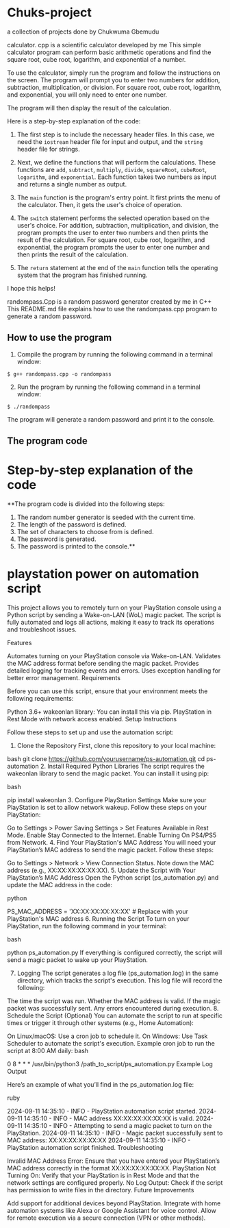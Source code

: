 # Chuks-project
a collection of projects done by Chukwuma Gbemudu

calculator. cpp is a scientific calculator developed by me
This simple calculator program can perform basic arithmetic operations and find the square root, cube root, logarithm, and exponential of a number.

To use the calculator, simply run the program and follow the instructions on the screen. The program will prompt you to enter two numbers for addition, subtraction, multiplication, or division. For square root, cube root, logarithm, and exponential, you will only need to enter one number.

The program will then display the result of the calculation.

Here is a step-by-step explanation of the code:

1. The first step is to include the necessary header files. In this case, we need the `iostream` header file for input and output, and the `string` header file for strings.

2. Next, we define the functions that will perform the calculations. These functions are `add`, `subtract`, `multiply`, `divide`, `squareRoot`, `cubeRoot`, `logarithm`, and `exponential`. Each function takes two numbers as input and returns a single number as output.

3. The `main` function is the program's entry point. It first prints the menu of the calculator. Then, it gets the user's choice of operation.

4. The `switch` statement performs the selected operation based on the user's choice. For addition, subtraction, multiplication, and division, the program prompts the user to enter two numbers and then prints the result of the calculation. For square root, cube root, logarithm, and exponential, the program prompts the user to enter one number and then prints the result of the calculation.

5. The `return` statement at the end of the `main` function tells the operating system that the program has finished running.

I hope this helps!

randompass.Cpp is a random password generator created by me in C++
This README.md file explains how to use the randompass.cpp program to generate a random password.

## How to use the program

1. Compile the program by running the following command in a terminal window:

```
$ g++ randompass.cpp -o randompass
```

2. Run the program by running the following command in a terminal window:

```
$ ./randompass
```

The program will generate a random password and print it to the console.

## The program code
# Step-by-step explanation of the code

**The program code is divided into the following steps:

1. The random number generator is seeded with the current time.
2. The length of the password is defined.
3. The set of characters to choose from is defined.
4. The password is generated.
5. The password is printed to the console.**

# playstation power on automation script

This project allows you to remotely turn on your PlayStation console using a Python script by sending a Wake-on-LAN (WoL) magic packet. The script is fully automated and logs all actions, making it easy to track its operations and troubleshoot issues.

Features

Automates turning on your PlayStation console via Wake-on-LAN.
Validates the MAC address format before sending the magic packet.
Provides detailed logging for tracking events and errors.
Uses exception handling for better error management.
Requirements

Before you can use this script, ensure that your environment meets the following requirements:

Python 3.6+
wakeonlan library: You can install this via pip.
PlayStation in Rest Mode with network access enabled.
Setup Instructions

Follow these steps to set up and use the automation script:

1. Clone the Repository
First, clone this repository to your local machine:

bash
git clone https://github.com/yourusername/ps-automation.git
cd ps-automation
2. Install Required Python Libraries
The script requires the wakeonlan library to send the magic packet. You can install it using pip:

bash

pip install wakeonlan
3. Configure PlayStation Settings
Make sure your PlayStation is set to allow network wakeup. Follow these steps on your PlayStation:

Go to Settings > Power Saving Settings > Set Features Available in Rest Mode.
Enable Stay Connected to the Internet.
Enable Turning On PS4/PS5 from Network.
4. Find Your PlayStation's MAC Address
You will need your PlayStation’s MAC address to send the magic packet. Follow these steps:

Go to Settings > Network > View Connection Status.
Note down the MAC address (e.g., XX:XX:XX:XX:XX:XX).
5. Update the Script with Your PlayStation’s MAC Address
Open the Python script (ps_automation.py) and update the MAC address in the code:

python

PS_MAC_ADDRESS = 'XX:XX:XX:XX:XX:XX'  # Replace with your PlayStation's MAC address
6. Running the Script
To turn on your PlayStation, run the following command in your terminal:

bash

python ps_automation.py
If everything is configured correctly, the script will send a magic packet to wake up your PlayStation.

7. Logging
The script generates a log file (ps_automation.log) in the same directory, which tracks the script's execution. This log file will record the following:

The time the script was run.
Whether the MAC address is valid.
If the magic packet was successfully sent.
Any errors encountered during execution.
8. Schedule the Script (Optional)
You can automate the script to run at specific times or trigger it through other systems (e.g., Home Automation):

On Linux/macOS: Use a cron job to schedule it.
On Windows: Use Task Scheduler to automate the script's execution.
Example cron job to run the script at 8:00 AM daily:
bash

0 8 * * * /usr/bin/python3 /path_to_script/ps_automation.py
Example Log Output

Here’s an example of what you’ll find in the ps_automation.log file:

ruby

2024-09-11 14:35:10 - INFO - PlayStation automation script started.
2024-09-11 14:35:10 - INFO - MAC address XX:XX:XX:XX:XX:XX is valid.
2024-09-11 14:35:10 - INFO - Attempting to send a magic packet to turn on the PlayStation.
2024-09-11 14:35:10 - INFO - Magic packet successfully sent to MAC address: XX:XX:XX:XX:XX:XX
2024-09-11 14:35:10 - INFO - PlayStation automation script finished.
Troubleshooting

Invalid MAC Address Error: Ensure that you have entered your PlayStation’s MAC address correctly in the format XX:XX:XX:XX:XX:XX.
PlayStation Not Turning On: Verify that your PlayStation is in Rest Mode and that the network settings are configured properly.
No Log Output: Check if the script has permission to write files in the directory.
Future Improvements

Add support for additional devices beyond PlayStation.
Integrate with home automation systems like Alexa or Google Assistant for voice control.
Allow for remote execution via a secure connection (VPN or other methods).



